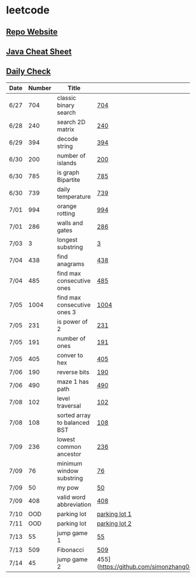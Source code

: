 # leetcode

## [Repo Website](https://simonzhang0428.github.io/leetcode/)
## [Java Cheat Sheet](https://github.com/simonzhang0428/leetcode/blob/main/CheatSheet.pdf)
## [Daily Check](https://github.com/simonzhang0428/leetcode/blob/main/DailyCheck.pdf)

| Date| Number|  Title|  Link
| -----------   | -----------   | -----------| ----------- |
| 6/27| 704| classic binary search| [704](https://github.com/simonzhang0428/leetcode/blob/main/BinarySearch704.java)
| 6/28| 240| search 2D matrix| [240](https://github.com/simonzhang0428/leetcode/blob/main/SearchMatrix240.java)
| 6/29| 394| decode string| [394](https://github.com/simonzhang0428/leetcode/blob/main/DecodeString394.java)
| 6/30| 200| number of islands| [200](https://github.com/simonzhang0428/leetcode/blob/main/NumIslands200.java)
| 6/30| 785| is graph Bipartite| [785](https://github.com/simonzhang0428/leetcode/blob/main/IsBipartite785.java)
| 6/30| 739| daily temperature| [739](https://github.com/simonzhang0428/leetcode/blob/main/DailyTemperatures739.java)
| 7/01| 994| orange rotting| [994](https://github.com/simonzhang0428/leetcode/blob/main/OrangeRotton994.java)
| 7/01| 286| walls and gates| [286](https://github.com/simonzhang0428/leetcode/blob/main/WallAndGate286.java)
| 7/03| 3| longest substring| [3](https://github.com/simonzhang0428/leetcode/blob/main/LengthOfLongestSubstring3.java)
| 7/04| 438| find anagrams| [438](https://github.com/simonzhang0428/leetcode/blob/main/FindAnagrams438.java)
| 7/04| 485| find max consecutive ones| [485](https://github.com/simonzhang0428/leetcode/blob/main/FindMaxConsecutiveOnes485.java)
| 7/05| 1004| find max consecutive ones 3   | [1004](https://github.com/simonzhang0428/leetcode/blob/main/LongestOnes1004.java)
| 7/05| 231| is power of 2| [231](https://github.com/simonzhang0428/leetcode/blob/main/IsPowerOfTwo231.java)
| 7/05| 191| number of ones| [191](https://github.com/simonzhang0428/leetcode/blob/main/NumberOfOnes191.java)
| 7/05| 405| conver to hex| [405](https://github.com/simonzhang0428/leetcode/blob/main/ToHex405.java)
| 7/06| 190| reverse bits| [190](https://github.com/simonzhang0428/leetcode/blob/main/ReverseBits190.java)
| 7/06| 490| maze 1 has path| [490](https://github.com/simonzhang0428/leetcode/blob/main/Maze490.java)
| 7/08| 102| level traversal| [102](https://github.com/simonzhang0428/leetcode/blob/main/LevelOrder102.java)
| 7/08| 108| sorted array to balanced BST| [108](https://github.com/simonzhang0428/leetcode/blob/main/SortedArrayToBST108.java)
| 7/09| 236| lowest common ancestor| [236](https://github.com/simonzhang0428/leetcode/blob/main/LCA236.java)
| 7/09| 76| minimum window substring| [76](https://github.com/simonzhang0428/leetcode/blob/main/MinimumWindowSubstring76.java)
| 7/09| 50| my pow| [50](https://github.com/simonzhang0428/leetcode/blob/main/Pow50.java)
| 7/09| 408| valid word abbreviation| [408](https://github.com/simonzhang0428/leetcode/blob/main/ValidWordAbbreviation408.java)
| 7/10| OOD| parking lot| [parking lot 1](https://github.com/simonzhang0428/OOD/tree/main/ParkingLot)
| 7/11| OOD| parking lot| [parking lot 2](https://github.com/simonzhang0428/OOD/blob/main/ParkingLot/ParkingLot_mixed.java)
| 7/13| 55| jump game 1| [55](https://github.com/simonzhang0428/leetcode/blob/main/JumpGame55.java)
| 7/13| 509| Fibonacci| [509](https://github.com/simonzhang0428/leetcode/blob/main/Fibonacci509.java)
| 7/14| 45| jump game 2| 455](https://github.com/simonzhang0428/leetcode/blob/main/JumpGame45.java)
